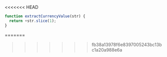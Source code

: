 <<<<<<< HEAD
```js run
function extractCurrencyValue(str) {
  return +str.slice(1);
}
```
=======
>>>>>>> fb38a13978f6e8397005243bc13bc1a20a988e6a
